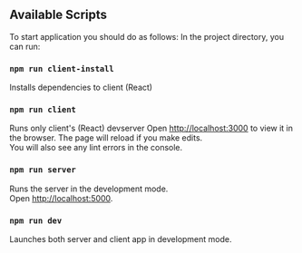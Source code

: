 ## Available Scripts

To start application you should do as follows: In the project directory, you can run:

### `npm run client-install`

Installs dependencies to client (React)

### `npm run client`

Runs only client's (React) devserver
Open [http://localhost:3000](http://localhost:3000) to view it in the browser.
The page will reload if you make edits.<br>
You will also see any lint errors in the console.

### `npm run server`

Runs the server in the development mode.<br>
Open [http://localhost:5000](http://localhost:5000).

### `npm run dev`

Launches both server and client app in development mode.